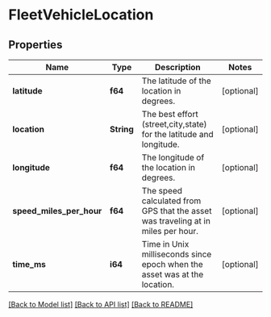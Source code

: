 # FleetVehicleLocation

## Properties
Name | Type | Description | Notes
------------ | ------------- | ------------- | -------------
**latitude** | **f64** | The latitude of the location in degrees. | [optional] 
**location** | **String** | The best effort (street,city,state) for the latitude and longitude. | [optional] 
**longitude** | **f64** | The longitude of the location in degrees. | [optional] 
**speed_miles_per_hour** | **f64** | The speed calculated from GPS that the asset was traveling at in miles per hour. | [optional] 
**time_ms** | **i64** | Time in Unix milliseconds since epoch when the asset was at the location. | [optional] 

[[Back to Model list]](../README.md#documentation-for-models) [[Back to API list]](../README.md#documentation-for-api-endpoints) [[Back to README]](../README.md)


